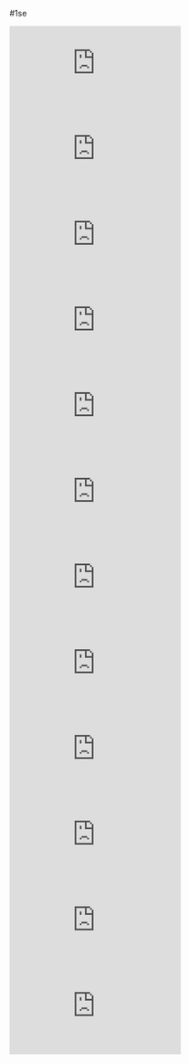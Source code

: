#1se

<div class="resp-container">
<iframe class="resp-iframe" src="https://www.youtube-nocookie.com/embed/v6bmiSSDD9o?rel=0" frameborder="0" allow="autoplay; encrypted-media" allowfullscreen></iframe>
</div>

<div class="resp-container">
<iframe class="resp-iframe" src="https://www.youtube-nocookie.com/embed/Vj7h4bMPt9s?rel=0" frameborder="0" allow="autoplay; encrypted-media" allowfullscreen></iframe>
</div>

<div class="resp-container">
<iframe class="resp-iframe" src="https://www.youtube-nocookie.com/embed/phdHKRy5Rf0?rel=0" frameborder="0" allow="autoplay; encrypted-media" allowfullscreen></iframe>
</div>

<div class="resp-container">
<iframe class="resp-iframe" src="https://www.youtube-nocookie.com/embed/QL7hn6RcZAA?rel=0" frameborder="0" allow="autoplay; encrypted-media" allowfullscreen></iframe>
</div>

<div class="resp-container">
<iframe class="resp-iframe" src="https://www.youtube-nocookie.com/embed/8xzviOTx2IA?rel=0" frameborder="0" allow="autoplay; encrypted-media" allowfullscreen></iframe>
</div>

<div class="resp-container">
<iframe class="resp-iframe" src="https://www.youtube-nocookie.com/embed/NqggJ5U-Syw?rel=0" frameborder="0" allow="autoplay; encrypted-media" allowfullscreen></iframe>
</div>

<div class="resp-container">
<iframe class="resp-iframe" src="https://www.youtube-nocookie.com/embed/CQIUEM8ab9g?rel=0" frameborder="0" allow="autoplay; encrypted-media" allowfullscreen></iframe>
</div>

<div class="resp-container">
<iframe class="resp-iframe" src="https://www.youtube-nocookie.com/embed/MOGMs1a3jmI?rel=0" frameborder="0" allow="autoplay; encrypted-media" allowfullscreen></iframe>
</div>

<div class="resp-container">
<iframe class="resp-iframe" src="https://www.youtube-nocookie.com/embed/nNRV8DVr22k?rel=0" frameborder="0" allow="autoplay; encrypted-media" allowfullscreen></iframe>
</div>

<div class="resp-container">
<iframe class="resp-iframe" src="https://www.youtube-nocookie.com/embed/RGf8N1Z_xN0?rel=0" frameborder="0" allow="autoplay; encrypted-media" allowfullscreen></iframe>
</div>

<div class="resp-container">
<iframe class="resp-iframe" src="https://www.youtube-nocookie.com/embed/bmxMgM3KfyI?rel=0" frameborder="0" allow="autoplay; encrypted-media" allowfullscreen></iframe>
</div>

<div class="resp-container">
<iframe class="resp-iframe" src="https://www.youtube-nocookie.com/embed/lcOxc0xvKUo?rel=0" frameborder="0" allow="autoplay; encrypted-media" allowfullscreen></iframe>
</div>

